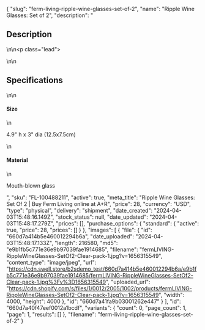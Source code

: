 {
  "slug": "ferm-living-ripple-wine-glasses-set-of-2",
  "name": "Ripple Wine Glasses: Set of 2",
  "description": "<h2>Description</h2>\n<!-- split -->\n<p class=\"lead\"> </p>\n<!-- split -->\n<h2>Specifications</h2>\n<!-- split -->\n<h4>Size</h4>\n<p>4.9\" h x 3\" dia (12.5x7.5cm)</p>\n<h4>Material</h4>\n<p>Mouth-blown glass</p>",
  "sku": "FL-100488211",
  "active": true,
  "meta_title": "Ripple Wine Glasses: Set Of 2 | Buy Ferm Living online at A+R",
  "price": 28,
  "currency": "USD",
  "type": "physical",
  "delivery": "shipment",
  "date_created": "2024-04-03T15:48:16.149Z",
  "stock_status": null,
  "date_updated": "2024-04-03T15:48:17.279Z",
  "prices": [],
  "purchase_options": {
    "standard": {
      "active": true,
      "price": 28,
      "prices": []
    }
  },
  "images": [
    {
      "file": {
        "id": "660d7a414b5e460012294b6a",
        "date_uploaded": "2024-04-03T15:48:17.133Z",
        "length": 216580,
        "md5": "e9b1fb5c771e36e9b97039fae1914685",
        "filename": "fermLIVING-RippleWineGlasses-SetOf2-Clear-pack-1.jpg?v=1656315549",
        "content_type": "image/jpeg",
        "url": "https://cdn.swell.store/b2sdemo_test/660d7a414b5e460012294b6a/e9b1fb5c771e36e9b97039fae1914685/fermLIVING-RippleWineGlasses-SetOf2-Clear-pack-1.jpg%3Fv%3D1656315549",
        "uploaded_url": "https://cdn.shopify.com/s/files/1/0012/2005/1002/products/fermLIVING-RippleWineGlasses-SetOf2-Clear-pack-1.jpg?v=1656315549",
        "width": 4000,
        "height": 4000
      },
      "id": "660d7a41fa9b03001262e447"
    }
  ],
  "id": "660d7a40f47eef0012a1bcdf",
  "variants": {
    "count": 0,
    "page_count": 1,
    "page": 1,
    "results": []
  },
  "filename": "ferm-living-ripple-wine-glasses-set-of-2"
}